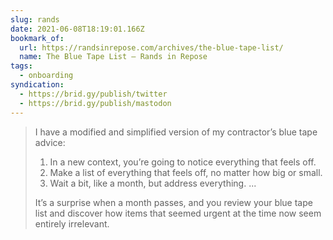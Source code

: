 ```yaml
---
slug: rands
date: 2021-06-08T18:19:01.166Z
bookmark_of:
  url: https://randsinrepose.com/archives/the-blue-tape-list/
  name: The Blue Tape List – Rands in Repose
tags:
  - onboarding
syndication:
  - https://brid.gy/publish/twitter
  - https://brid.gy/publish/mastodon
---
```

> I have a modified and simplified version of my contractor’s blue tape advice:
>
> 1. In a new context, you’re going to notice everything that feels off.
> 2. Make a list of everything that feels off, no matter how big or small.
> 3. Wait a bit, like a month, but address everything. ...
>
> It’s a surprise when a month passes, and you review your blue tape list and discover how items that seemed urgent at the time now seem entirely irrelevant.